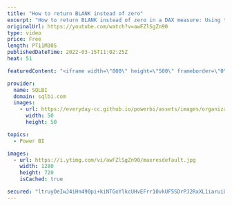 ```yaml
---
title: "How to return BLANK instead of zero"
excerpt: "How to return BLANK instead of zero in a DAX measure: Using this technique, you can remove rows in a Power BI matrix visual where the result of a measure is zero.\r Article and download: https://sql.bi/745368?aff=yt\r \r How to learn DAX: https://www.sqlbi.com/guides/dax/?aff=yt\r The definitive guide to"
originalUrl: https://youtube.com/watch?v=awFZlSgZn90
type: video
price: Free
length: PT11M30S
publishedDateTime: 2022-03-15T11:02:25Z
heat: 51

featuredContent: "<iframe width=\"800\" height=\"500\" frameborder=\"0\" src=\"https://www.youtube.com/embed/awFZlSgZn90\" allow=\"accelerometer; autoplay; encrypted-media; gyroscope; picture-in-picture\" allowfullscreen></iframe>"

provider:
  name: SQLBI
  domain: sqlbi.com
  images:
    - url: https://everyday-cc.github.io/powerbi/assets/images/organizations/sqlbi.com-50x50.jpg
      width: 50
      height: 50

topics:
  - Power BI

images:
  - url: https://i.ytimg.com/vi/awFZlSgZn90/maxresdefault.jpg
    width: 1280
    height: 720
    isCached: true

secured: "ltruyOeIwJ4iHn490pi+kiNTGoYlkcUHvEFrr10vkUF5SDrPJ2RxXL1iaruiU5fzkMY31AXc5w4TRIB9zhVgFhr7//sFNyE3jTtNVqY3F/6t0YT42V0Z0kY44Uoq96my0DSRIW0M6zF8Kzrs4Jq5Q2o7UxaeB9Fvw8WvkMD33xzK/pBNJl1PAAEiP/sa2RxHlLX2TtVTJkscAgaNpJdi1HYOi4EMjC2UJ1E9gpk1h+XRNTA3HPXjX7BBIxZStEbtPUTwTFHCeIPAd5f83u5/gudZPVlkLkYYSlfEqEPn03tA6rl+qalw5o1GXBaqxWTVoOAaS53jLXbz58ATsbDocuGZ5IccoXK+SiBD+g+zKJXXvlhmnMhQ4e50o7IJSKYp90UxyVTOcVT9BzwWAj9DiSsy/v5ccW2y+t0b/G38n0g=;9GKCL6WewUeRO1+/1VEP+A=="
---
```


